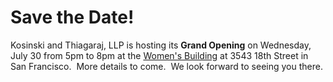 # Save the Date!

Kosinski and Thiagaraj, LLP is hosting its **Grand Opening** on Wednesday, July 30 from 5pm to 8pm at the [Women's Building](https://womensbuilding.org/) at 3543 18th Street in San Francisco.  More details to come.  We look forward to seeing you there.